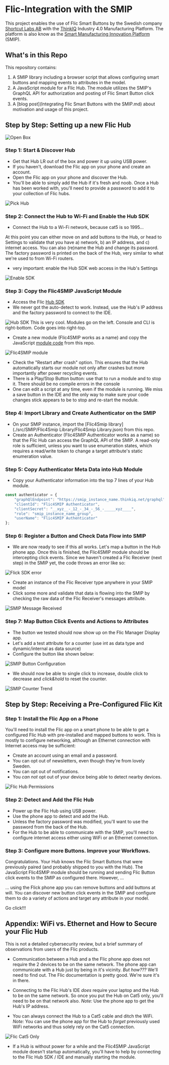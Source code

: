 # Flic-Integration with the SMIP

This project enables the use of Flic Smart Buttons by the Swedish company [Shortcut Labs AB](https://flic.io/) with the [ThinkIQ](https://www.thinkiq.com) Industry 4.0 Manufacturing Platform. The platform is also know as the [Smart Manufacturing Innovation Platform](https://www.cesmii.org/smip) (SMIP).

## What's in this Repo

This repository contains:
1) A SMIP library including a browser script that allows configuring smart buttons and mapping events to attributes in the model.
2) A JavaScript module for a Flic Hub. The module utilizes the SMIP's GraphQL API for authorization and posting of Flic Smart Button click events.
3) A [blog post](Integrating Flic Smart Buttons with the SMIP.md) about motivation and usage of this project.

## Step by Step: Setting up a new Flic Hub

![Open Box](./img/flic_open_box.png)

### Step 1: Start & Discover Hub

- Get that Hub LR out of the box and power it up using USB power.
- If you haven't, download the Flic app on your phone and create an account.
- Open the Flic app on your phone and discover the Hub.
- You'll be able to simply add the Hub if it's fresh and noob. Once a Hub has been worked with, you'll need to provide a password to add it to your collection of Flic hubs.

![Pick Hub](./img/flic_pick_hub.png)

### Step 2: Connect the Hub to Wi-Fi and Enable the Hub SDK

- Connect the Hub to a Wi-Fi network, because cat5 is so 1995...

At this point you can either move on and add buttons to the Hub, or head to Settings to validate that you have a) network, b) an IP address, and c) internet access. You can also (re)name the Hub and change its password. The factory password is printed on the back of the Hub, very similar to what we're used to from Wi-Fi routers.

- very important: enable the Hub SDK web access in the Hub's Settings
 
![Enable SDK](./img/flic_enable_sdk.png)

### Step 3: Copy the Flic4SMIP JavaScript Module

- Access the Flic [Hub SDK](https://hubsdk.flic.io/) 
- We never got the auto-detect to work. Instead, use the Hub's IP address and the factory password to connect to the IDE.

![Hub SDK](./img/flic_sdk_blank.png) This is very cool. Modules go on the left. Console and CLI is right-bottom. Code goes into right-top.
 
- Create a new module (Flic4SMIP works as a name) and copy the JavaScript [module code](./src/flic/main.js) from this repo.
 
![Flic4SMIP module](./img/flic_sdk_with_module.png)

- Check the "Restart after crash" option. This ensures that the Hub automatically starts our module not only after crashes but more importantly after power recycling events.
- There is a Play/Stop Button button: use that to run a module and to stop it. There should be no compile errors in the console
- One can edit a script at any time, even if the module is running. We miss a save button in the IDE and the only way to make sure your code changes stick appears to be to stop and re-start the module.

### Step 4: Import Library and Create Authenticator on the SMIP

- On your SMIP instance, import the [Flic4Smip library](./src/SMIP/Flic4Smip Library/Flic4Smip Library.json) from this repo.
- Create an Authenticator (Flic4SMIP Authenticator works as a name) so that the Flic Hub can access the GraphQL API of the SMIP. A read-only role is sufficient, unless you want to use enumeration states, which requires a read/write token to change a target attribute's static enumeration value.
### Step 5: Copy Authenticator Meta Data into Hub Module

- Copy your Authenticator information into the top 7 lines of your Hub module.

``` javascript
const authenticator = {
	"graphQlEndpoint": "https://smip_instance_name.thinkiq.net/graphql",
	"clientId": "Flic4SMIP Authenticator",
	"clientSecret": "__xyz__-_12_-_34_-_56_-_____xyz____",
	"role": "smip_instance_name_group",
	"userName": "Flic4SMIP Authenticator"
};
```

### Step 6: Register a Button and Check Data Flow into SMIP

- We are now ready to see if this all works. Let's map a button in the Hub phone app. Once this is finished, the Flic4SMIP module should be intercepting click events. Since we haven't created a Flic Receiver (next step) in the SMIP yet, the code throws an error like so:
 
![Flick SDK error](./img/flic_sdk_error.png)

- Create an instance of the Flic Receiver type anywhere in your SMIP model
- Click some more and validate that data is flowing into the SMIP by checking the raw data of the Flic Receiver's messages attribute.
 
![SMIP Message Received](./img/flic_smip_message_received.png)

### Step 7: Map Button Click Events and Actions to Attributes 

- The button we tested should now show up on the Flic Manager Display app.
- Let's add a test attribute for a counter (use int as data type and dynamic/internal as data source)
- Configure the button like shown below:
 
![SMIP Button Configuration](./img/flic_smip_configure_counter.png)

- We should now be able to single click to increase, double click to decrease and _click&hold_ to reset the counter.
 
![SMIP Counter Trend](./img/flic_smip_counter_trend.png)

## Step by Step: Receiving a Pre-Configured Flic Kit

### Step 1: Install the Flic App on a Phone

You'll need to install the Flic app on a smart phone to be able to get a configured Flic Hub with pre-installed and mapped buttons to work. This is mostly to configure networking, although an Ethernet connection with Internet access may be sufficient:

- Create an account using an email and a password.
- You can opt out of newsletters, even though they're from lovely Sweden.
- You can opt out of notifications.
- You _can not_ opt out of your device being able to detect nearby devices.

![Flic Hub Permissions](./img/flic_hub_permissions.png)

### Step 2: Detect and Add the Flic Hub

- Power up the Flic Hub using USB power.
- Use the phone app to detect and add the Hub.
- Unless the factory password was modified, you'll want to use the password from the back of the Hub.
- For the Hub to be able to communicate with the SMIP, you'll need to configure internet access either using WiFi or an Ethernet connection.

### Step 3: Configure more Buttons. Improve your Workflows.

Congratulations. Your Hub knows the Flic Smart Buttons that were previously paired (and probably shipped to you with the Hub). The JavaScript Flic4SMIP module should be running and sending Flic Button click events to the SMIP as configured there. However, ...

... using the Flick phone app you can remove buttons and add buttons at will. You can discover new button click events in the SMIP and configure them to do a variety of actions and target any attribute in your model. 

Go click!!!

## Appendix: WiFi vs. Ethernet and How to Secure your Flic Hub

This is not a detailed cybersecurity review, but a brief summary of observations from users of the Flic products.

- Communication between a Hub and a the Flic phone app does not require the 2 devices to be on the same network. The phone app can communicate with a Hub just by being in it's vicinity.
_But how???_ We'll need to find out. The Flic documentation is pretty good. We're sure it's in there.

 - Connecting to the Flic Hub's IDE _does_ require your laptop and the Hub to be on the same network. So once you put the Hub on Cat5 only, you'll need to be on that network also.
 _Note:_ Use the phone app to get the Hub's IP address.

- You can always connect the Hub to a Cat5 cable and ditch the WiFi.
_Note:_ You can use the phone app for the Hub to _forget_ previously used WiFi networks and thus solely rely on the Cat5 connection.

![Flic Cat5 Only](./img/flic_cat5_only.png)

- If a Hub is without power for a while and the Flic4SMIP JavaScript module doesn't startup automatically, you'll have to help by connecting to the Flic Hub SDK / IDE and manually starting the module.

